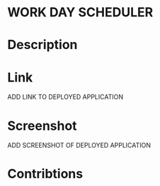 # WORK DAY SCHEDULER

# Description



# Link

ADD LINK TO DEPLOYED APPLICATION

# Screenshot

ADD SCREENSHOT OF DEPLOYED APPLICATION

# Contribtions
